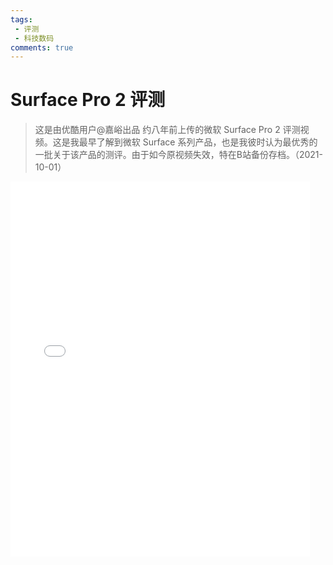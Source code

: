 ```yaml
---
tags: 
 - 评测
 - 科技数码
comments: true
---
```


# Surface Pro 2 评测

> 这是由优酷用户@嘉峪出品 约八年前上传的微软 Surface Pro 2 评测视频。这是我最早了解到微软 Surface 系列产品，也是我彼时认为最优秀的一批关于该产品的测评。由于如今原视频失效，特在B站备份存档。（2021-10-01）

<!--more-->

<p><iframe src="//player.bilibili.com/player.html?aid=763293176&amp;cid=417794545&amp;page=1" frameborder="no" scrolling="no" width="95%" height="600"></iframe></p>

<!DOCTYPE html>
<html lang="en">
<head>
    <meta charset="UTF-8">
    <title>Valine - A simple comment system based on Leancloud.</title>
    <!--Leancloud 操作库:-->
    <script src="//cdn1.lncld.net/static/js/3.0.4/av-min.js"></script>
    <!--Valine 的核心代码库:-->
    <script src="./dist/Valine.min.js"></script>
</head>
<body>
    <div class="comment"></div>
    <script>
        new Valine({
            // AV 对象来自上面引入av-min.js(老司机们不要开车➳♡゛扎心了老铁)
            av: AV, 
            el: '.comment', // 
            app_id: 'Your APP ID', // 这里填写上面得到的APP ID
            app_key: 'Your APP KEY', // 这里填写上面得到的APP KEY
            placeholder: 'ヾﾉ≧∀≦)o来啊，快活啊!' // [v1.0.7 new]留言框占位提示文字
        });
    </script>
</body>
</html>
